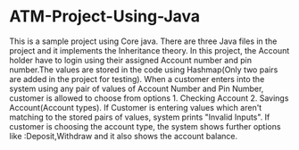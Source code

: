 # ATM-Project-Using-Java
This is a sample project using Core java.
There are three Java files in the project and it implements the Inheritance theory.
In this project, the Account holder have to login using their assigned Account number and pin number.The values are stored in the code using Hashmap(Only two pairs are added in the project for testing).
When a customer enters into the system using any pair of values of Account Number and Pin Number, customer is allowed to choose from options 1. Checking Account 2. Savings Account(Account types). If Customer is entering values which aren't matching to the stored pairs of values, system prints "Invalid Inputs".
If customer is choosing the account type, the system shows further options like :Deposit,Withdraw and it also shows the account balance.
